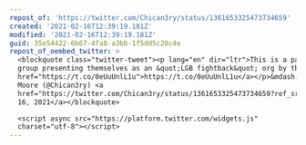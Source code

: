 ```yaml
---
repost_of: 'https://twitter.com/Chican3ry/status/1361653325473734659'
created: '2021-02-16T12:39:19.181Z'
modified: '2021-02-16T12:39:19.181Z'
guid: 35e54422-6b67-4fa8-a3bb-1f5dd5c28c4e
repost_of_oembed_twitter: >
  <blockquote class="twitter-tweet"><p lang="en" dir="ltr">This is a parents
  group presenting themselves as an &quot;LGB fightback&quot; org by the way. <a
  href="https://t.co/0eUuUnlL1u">https://t.co/0eUuUnlL1u</a></p>&mdash; Mallory
  Moore (@Chican3ry) <a
  href="https://twitter.com/Chican3ry/status/1361653325473734659?ref_src=twsrc%5Etfw">February
  16, 2021</a></blockquote>

  <script async src="https://platform.twitter.com/widgets.js"
  charset="utf-8"></script>
---
```

 
